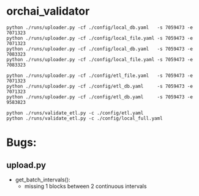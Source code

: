 # orchai_validator
```
python ./runs/uploader.py -cf ./config/local_db.yaml   -s 7059473 -e 7071323
python ./runs/uploader.py -cf ./config/local_file.yaml -s 7059473 -e 7071323
python ./runs/uploader.py -cf ./config/local_db.yaml   -s 7059473 -e 7083323
python ./runs/uploader.py -cf ./config/local_file.yaml -s 7059473 -e 7083323

python ./runs/uploader.py -cf ./config/etl_file.yaml   -s 7059473 -e 7071323
python ./runs/uploader.py -cf ./config/etl_db.yaml     -s 7059473 -e 7071323
python ./runs/uploader.py -cf ./config/etl_db.yaml     -s 7059473 -e 9583823

python ./runs/validate_etl.py -c ./config/etl.yaml
python ./runs/validate_etl.py -c ./config/local_full.yaml
```

# Bugs:
## upload.py
+ get_batch_intervals():
    + missing 1 blocks between 2 continuous intervals